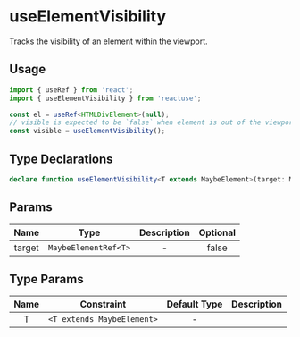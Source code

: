 # useElementVisibility

Tracks the visibility of an element within the viewport.

## Usage

```ts
import { useRef } from 'react';
import { useElementVisibility } from 'reactuse';

const el = useRef<HTMLDivElement>(null);
// visible is expected to be `false` when element is out of the viewport
const visible = useElementVisibility();
```

## Type Declarations

```ts
declare function useElementVisibility<T extends MaybeElement>(target: MaybeElementRef<T>): boolean;
```

## Params

|  Name  |         Type         | Description | Optional |
| :----: | :------------------: | :---------: | :------: |
| target | `MaybeElementRef<T>` |      -      |  false   |

## Type Params

| Name |         Constraint         | Default Type | Description |
| :--: | :------------------------: | :----------: | :---------: |
|  T   | `<T extends MaybeElement>` |      -       |             |
